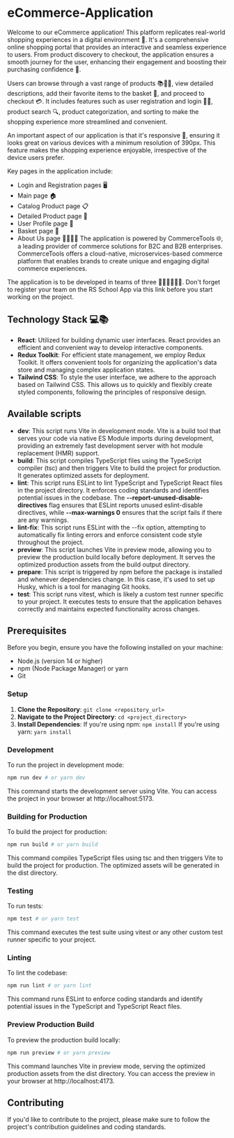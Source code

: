# eCommerce-Application

Welcome to our eCommerce application! This platform replicates real-world shopping experiences in a digital environment 🏪. It's a comprehensive online shopping portal that provides an interactive and seamless experience to users. From product discovery to checkout, the application ensures a smooth journey for the user, enhancing their engagement and boosting their purchasing confidence 🚀.

Users can browse through a vast range of products 📚👗👟, view detailed descriptions, add their favorite items to the basket 🛒, and proceed to checkout 💳. It includes features such as user registration and login 📝🔐, product search 🔍, product categorization, and sorting to make the shopping experience more streamlined and convenient.

An important aspect of our application is that it's responsive 📲, ensuring it looks great on various devices with a minimum resolution of 390px. This feature makes the shopping experience enjoyable, irrespective of the device users prefer.

Key pages in the application include:

- Login and Registration pages 🖥️
- Main page 🏠
- Catalog Product page 📋
- Detailed Product page 🔎
- User Profile page 👤
- Basket page 🛒
- About Us page 🙋‍♂️🙋‍♀️
  The application is powered by CommerceTools 🌐, a leading provider of commerce solutions for B2C and B2B enterprises. CommerceTools offers a cloud-native, microservices-based commerce platform that enables brands to create unique and engaging digital commerce experiences.

The application is to be developed in teams of three 👨‍💻👩‍💻👨‍💻. Don't forget to register your team on the RS School App via this link before you start working on the project.

## Technology Stack 💻📚

- **React**: Utilized for building dynamic user interfaces. React provides an efficient and convenient way to develop interactive components.
- **Redux Toolkit**: For efficient state management, we employ Redux Toolkit. It offers convenient tools for organizing the application's data store and managing complex application states.
- **Tailwind CSS**: To style the user interface, we adhere to the approach based on Tailwind CSS. This allows us to quickly and flexibly create styled components, following the principles of responsive design.

## Available scripts

- **dev**: This script runs Vite in development mode. Vite is a build tool that serves your code via native ES Module imports during development, providing an extremely fast development server with hot module replacement (HMR) support.
- **build**: This script compiles TypeScript files using the TypeScript compiler (tsc) and then triggers Vite to build the project for production. It generates optimized assets for deployment.
- **lint**: This script runs ESLint to lint TypeScript and TypeScript React files in the project directory. It enforces coding standards and identifies potential issues in the codebase. The **--report-unused-disable-directives** flag ensures that ESLint reports unused eslint-disable directives, while **--max-warnings 0** ensures that the script fails if there are any warnings.
- **lint-fix**: This script runs ESLint with the --fix option, attempting to automatically fix linting errors and enforce consistent code style throughout the project.
- **preview**: This script launches Vite in preview mode, allowing you to preview the production build locally before deployment. It serves the optimized production assets from the build output directory.
- **prepare**: This script is triggered by npm before the package is installed and whenever dependencies change. In this case, it's used to set up Husky, which is a tool for managing Git hooks.
- **test**: This script runs vitest, which is likely a custom test runner specific to your project. It executes tests to ensure that the application behaves correctly and maintains expected functionality across changes.

## Prerequisites

Before you begin, ensure you have the following installed on your machine:

- Node.js (version 14 or higher)
- npm (Node Package Manager) or yarn
- Git

### Setup

1. **Clone the Repository**:
   `git clone <repository_url>`
2. **Navigate to the Project Directory**:
   `cd <project_directory>`
3. **Install Dependencies**:
   If you're using npm:
   `npm install`
   If you're using yarn:
   `yarn install`

### Development

To run the project in development mode:

```bash
npm run dev # or yarn dev
```
This command starts the development server using Vite. You can access the project in your browser at http://localhost:5173.

### Building for Production

To build the project for production:

```bash
npm run build # or yarn build
```
This command compiles TypeScript files using tsc and then triggers Vite to build the project for production. The optimized assets will be generated in the dist directory.

### Testing

To run tests:

```bash
npm test # or yarn test
```
This command executes the test suite using vitest or any other custom test runner specific to your project.

### Linting

To lint the codebase:

```bash
npm run lint # or yarn lint
```
This command runs ESLint to enforce coding standards and identify potential issues in the TypeScript and TypeScript React files.

### Preview Production Build

To preview the production build locally:

```bash
npm run preview # or yarn preview
```
This command launches Vite in preview mode, serving the optimized production assets from the dist directory. You can access the preview in your browser at http://localhost:4173.

## Contributing

If you'd like to contribute to the project, please make sure to follow the project's contribution guidelines and coding standards.
